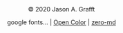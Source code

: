 <center>
&copy; 2020 Jason A. Grafft <jason AT grafft.co>

google fonts... | [Open Color][open-color] | [zero-md][zero-md]
</center>

[open-color]: https://yeun.github.io/open-color/
[zero-md]: https://zerodevx.github.io/zero-md/
